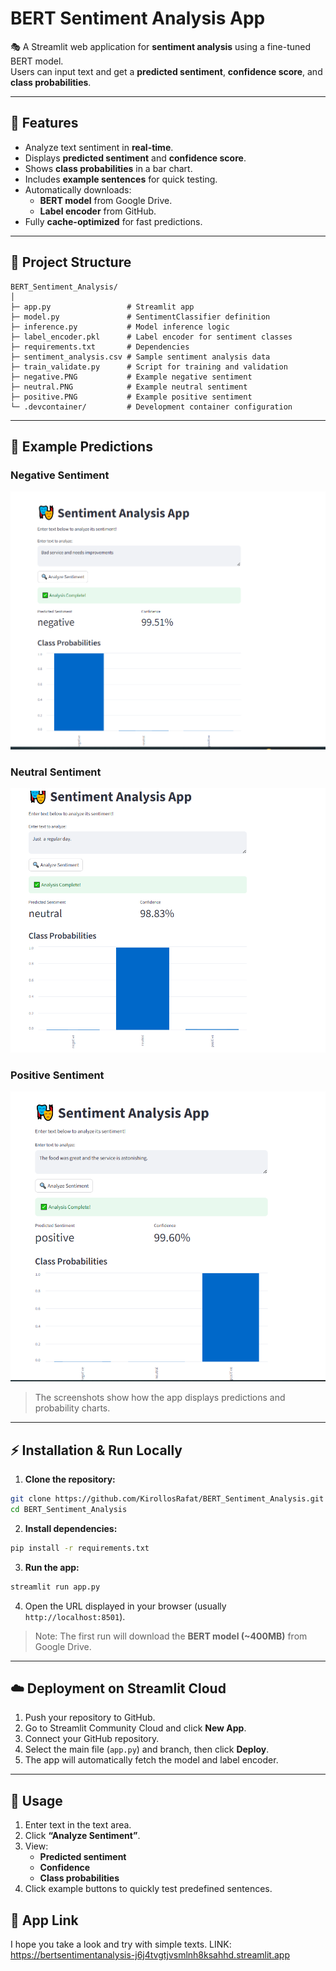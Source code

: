 # BERT Sentiment Analysis App

🎭 A Streamlit web application for **sentiment analysis** using a fine-tuned BERT model.  
Users can input text and get a **predicted sentiment**, **confidence score**, and **class probabilities**.

---

## 🚀 Features

- Analyze text sentiment in **real-time**.
- Displays **predicted sentiment** and **confidence score**.
- Shows **class probabilities** in a bar chart.
- Includes **example sentences** for quick testing.
- Automatically downloads:
  - **BERT model** from Google Drive.
  - **Label encoder** from GitHub.
- Fully **cache-optimized** for fast predictions.

---

## 📁 Project Structure

```
BERT_Sentiment_Analysis/
│
├─ app.py                 # Streamlit app
├─ model.py               # SentimentClassifier definition
├─ inference.py           # Model inference logic
├─ label_encoder.pkl      # Label encoder for sentiment classes
├─ requirements.txt       # Dependencies
├─ sentiment_analysis.csv # Sample sentiment analysis data
├─ train_validate.py      # Script for training and validation
├─ negative.PNG           # Example negative sentiment
├─ neutral.PNG            # Example neutral sentiment
├─ positive.PNG           # Example positive sentiment
└─ .devcontainer/         # Development container configuration
```

---

## 📸 Example Predictions

### Negative Sentiment
![Negative Example](negative.PNG)

### Neutral Sentiment
![Neutral Example](neutral.PNG)

### Positive Sentiment
![Positive Example](positive.PNG)

> The screenshots show how the app displays predictions and probability charts.

---

## ⚡ Installation & Run Locally

1. **Clone the repository:**

```bash
git clone https://github.com/KirollosRafat/BERT_Sentiment_Analysis.git
cd BERT_Sentiment_Analysis
```

2. **Install dependencies:**

```bash
pip install -r requirements.txt
```

3. **Run the app:**

```bash
streamlit run app.py
```

4. Open the URL displayed in your browser (usually `http://localhost:8501`).

> Note: The first run will download the **BERT model (~400MB)** from Google Drive.

---

## ☁️ Deployment on Streamlit Cloud

1. Push your repository to GitHub.
2. Go to Streamlit Community Cloud and click **New App**.
3. Connect your GitHub repository.
4. Select the main file (`app.py`) and branch, then click **Deploy**.
5. The app will automatically fetch the model and label encoder.

---

## 📝 Usage

1. Enter text in the text area.
2. Click **“Analyze Sentiment”**.
3. View:
   - **Predicted sentiment**
   - **Confidence**
   - **Class probabilities**
4. Click example buttons to quickly test predefined sentences.


## 🔗 App Link
I hope you take a look and try with simple texts.
LINK: https://bertsentimentanalysis-j6j4tvgtjvsmlnh8ksahhd.streamlit.app
